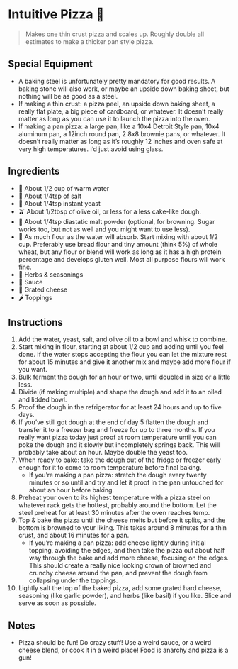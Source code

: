 # Intuitive Pizza 🍕 

> Makes one thin crust pizza and scales up. Roughly double all estimates to make a thicker pan style pizza. 

## Special Equipment

* A baking steel is unfortunately pretty mandatory for good results. A baking stone will also work, or maybe an upside down baking sheet, but nothing will be as good as a steel. 
* If making a thin crust: a pizza peel, an upside down baking sheet, a really flat plate, a big piece of cardboard, or whatever. It doesn’t really matter as long as you can use it to launch the pizza into the oven. 
* If making a pan pizza: a large pan, like a 10x4 Detroit Style pan, 10x4 aluminum pan, a 12inch round pan, 2 8x8 brownie pans, or whatever. It doesn’t really matter as long as it’s roughly 12 inches and oven safe at very high temperatures. I’d just avoid using glass.

## Ingredients

* 🚰 About 1/2 cup of warm water
* 🧂 About 1/4tsp of salt
* 🥖 About 1/4tsp instant yeast
* 🫒 About 1/2tbsp of olive oil, or less for a less cake-like dough. 
* 🥄 About 1/4tsp diastatic malt powder (optional, for browning. Sugar works too, but not as well and you might want to use less).
* 🌾 As much flour as the water will absorb. Start mixing with about 1/2 cup. Preferably use bread flour and tiny amount (think 5%) of whole wheat, but any flour or blend will work as long as it has a high protein percentage and develops gluten well. Most all purpose flours will work fine. 
* 🧄 Herbs & seasonings
* 🥫 Sauce
* 🧀 Grated cheese
* 🌶️ Toppings

## Instructions 

1. Add the water, yeast, salt, and olive oil to a bowl and whisk to combine. 
2. Start mixing in flour, starting at about 1/2 cup and adding until you feel done. If the water stops accepting the flour you can let the mixture rest for about 15 minutes and give it another mix and maybe add more flour if you want. 
3. Bulk ferment the dough for an hour or two, until doubled in size or a little less. 
4. Divide (if making multiple) and shape the dough and add it to an oiled and lidded bowl. 
5. Proof the dough in the refrigerator for at least 24 hours and up to five days. 
6. If you’ve still got dough at the end of day 5 flatten the dough and transfer it to a freezer bag and freeze for up to three months. If you really want pizza today just proof at room temperature until you can poke the dough and it slowly but incompletely springs back. This will probably take about an hour. Maybe double the yeast too. 
6. When ready to bake: take the dough out of the fridge or freezer early enough for it to come to room temperature before final baking. 
	- If you’re making a pan pizza: stretch the dough every twenty minutes or so until and try and let it proof in the pan untouched for about an hour before baking. 
7. Preheat your oven to its highest temperature with a pizza steel on whatever rack gets the hottest, probably around the bottom. Let the steel preheat for at least 30 minutes after the oven reaches temp. 
8. Top & bake the pizza until the cheese melts but before it splits, and the bottom is browned to your liking. This takes around 8 minutes for a thin crust, and about 16 minutes for a pan. 
	- If you’re making a pan pizza: add cheese lightly during initial topping, avoiding the edges, and then take the pizza out about half way through the bake and add more cheese, focusing on the edges. This should create a really nice looking crown of browned and crunchy cheese around the pan, and prevent the dough from collapsing under the toppings. 
9. Lightly salt the top of the baked pizza, add some grated hard cheese, seasoning (like garlic powder), and herbs (like basil) if you like. Slice and serve as soon as possible. 

## Notes

* Pizza should be fun! Do crazy stuff! Use a weird sauce, or a weird cheese blend, or cook it in a weird place! Food is anarchy and pizza is a gun!
